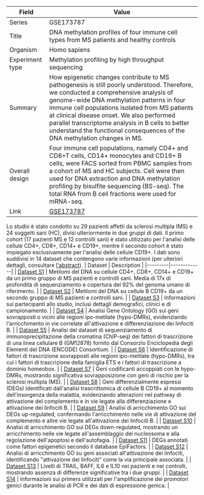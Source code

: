 | Field           | Value                                                                                                  |
|-----------------|--------------------------------------------------------------------------------------------------------|
| Series          | GSE173787                                                                                              |
| Title           | DNA methylation profiles of four immune cell types from MS patients and healthy controls               |
| Organism        | Homo sapiens                                                                                           |
| Experiment type | Methylation profiling by high throughput sequencing                                                    |
| Summary         | How epigenetic changes contribute to MS pathogenesis is still poorly understood. Therefore, we conducted a comprehensive analysis of genome-wide DNA methylation patterns in four immune cell populations isolated from MS patients at clinical disease onset. We also performed parallel transcriptome analysis in B cells to better understand the functional consequences of the DNA methylation changes in MS. |
| Overall design | Four immune cell populations, namely CD4+ and CD8+T cells, CD14+ monocytes and CD19+ B cells, were FACS sorted from PBMC samples from a cohort of MS and HC subjects. Cell were then used for DNA extraction and DNA methylation profiling by bisulfite sequencing (BS-seq). The total RNA from B cell fractions were used for mRNA-seq. |
| Link            | [GSE173787](https://www.ncbi.nlm.nih.gov/geo/query/acc.cgi?acc=GSE173787)                              |


Lo studio è stato condotto su 29 pazienti affetti da sclerosi multipla (MS) e 24 soggetti sani (HC), divisi ulteriormente in due gruppi di dati. Il primo cohort (17 pazienti MS e 12 controlli sani) è stato utilizzato per l'analisi delle cellule CD4+, CD8+, CD14+ e CD19+, mentre il secondo cohort è stato impiegato esclusivamente per l'analisi delle cellule CD19+. I dati sono suddivisi in 14 dataset che contengono varie informazioni (per ulteriori dettagli, consultare [l'abstract](GSE173787\pnas.2111920118.sapp.pdf)).
| Dataset | Description |
|---------|-------------|
| [Dataset S1](https://www.ncbi.nlm.nih.gov/geo/query/acc.cgi?acc=GSE173787\pnas.2111920118.sd01.xlsx)  | Metilomi del DNA su cellule CD4+, CD8+, CD14+ e CD19+ da un primo gruppo di MS pazienti e controlli sani. Media di 17x di profondità di sequenziamento e copertura del 92% del genoma umano di riferimento. |
| [Dataset S2](https://www.ncbi.nlm.nih.gov/geo/query/acc.cgi?acc=GSE173787\pnas.2111920118.sd02.xlsx)  | Metilomi del DNA su cellule B CD19+ da un secondo gruppo di MS pazienti e controlli sani. |
| [Dataset S3](https://www.ncbi.nlm.nih.gov/geo/query/acc.cgi?acc=GSE173787\pnas.2111920118.sd03.xlsx)  | Informazioni sui partecipanti allo studio, inclusi dettagli demografici, clinici e di campionamento. |
| [Dataset S4](https://www.ncbi.nlm.nih.gov/geo/query/acc.cgi?acc=GSE173787\pnas.2111920118.sd04.xlsx)  | Analisi Gene Ontology (GO) sui geni sovrapposti o vicini alle regioni ipo-metilate (hypo-DMRs), evidenziando l'arricchimento in vie correlate all'attivazione e differenziazione dei linfociti B. |
| [Dataset S5](https://www.ncbi.nlm.nih.gov/geo/query/acc.cgi?acc=GSE173787\pnas.2111920118.sd05.xlsx)  | 	Analisi del dataset di sequenziamento di immunoprecipitazione della cromatina (ChIP-seq) dei fattori di trascrizione di una linea cellulare B (GM12878) fornito dal Consorzio Enciclopedia degli Elementi del DNA (ENCODE) Consortium. |
| [Dataset S6](https://www.ncbi.nlm.nih.gov/geo/query/acc.cgi?acc=GSE173787\pnas.2111920118.sd06.xlsx)  | Identificazione di fattori di trascrizione sovrapposti alle regioni ipo-metilate (hypo-DMRs), tra cui i fattori di trascrizione della famiglia ETS e i fattori di trascrizione a dominio homeobox. |
| [Dataset S7](https://www.ncbi.nlm.nih.gov/geo/query/acc.cgi?acc=GSE173787\pnas.2111920118.sd07.xlsx)  | Geni codificanti accoppiati con le hypo-DMRs, mostrando significativa sovrapposizione con geni di rischio per la sclerosi multipla (MS). |
| [Dataset S8](https://www.ncbi.nlm.nih.gov/geo/query/acc.cgi?acc=GSE173787\pnas.2111920118.sd08.xlsx)  | Geni differenzialmente espressi (DEGs) identificati dall'analisi trascrittomica di cellule B CD19+ al momento dell'insorgenza della malattia, evidenziando alterazioni nel pathway di attivazione del complemento e in vie legate alla differenziazione e attivazione dei linfociti B. |
| [Dataset S9](https://www.ncbi.nlm.nih.gov/geo/query/acc.cgi?acc=GSE173787\pnas.2111920118.sd09.xlsx)  | Analisi di arricchimento GO sui DEGs up-regulated, confermando l'arricchimento nelle vie di attivazione del complemento e altre vie legate all'attivazione dei linfociti B. |
| [Dataset S10](https://www.ncbi.nlm.nih.gov/geo/query/acc.cgi?acc=GSE173787\pnas.2111920118.sd10.xlsx) | Analisi di arricchimento GO sui DEGs down-regulated, mostrando un arricchimento nelle vie legate all'assemblaggio del nucleosoma e alla regolazione dell'apoptosi e dell'autofagia. |
| [Dataset S11](https://www.ncbi.nlm.nih.gov/geo/query/acc.cgi?acc=GSE173787\pnas.2111920118.sd11.xlsx) | DEGs annotati come fattori epigenetici secondo il database EpiFactors. |
| [Dataset S12](https://www.ncbi.nlm.nih.gov/geo/query/acc.cgi?acc=GSE173787\pnas.2111920118.sd12.xlsx) | Analisi di arricchimento GO su geni associati all'attivazione dei linfociti, identificando "attivazione dei linfociti" come la via principale associata. |
| [Dataset S13](https://www.ncbi.nlm.nih.gov/geo/query/acc.cgi?acc=GSE173787\pnas.2111920118.sd13.xlsx) | Livelli di TRAIL, BAFF, IL6 e IL10 nei pazienti e nei controlli, mostrando assenza di differenze significative tra i due gruppi. |
| [Dataset S14](https://www.ncbi.nlm.nih.gov/geo/query/acc.cgi?acc=GSE173787\pnas.2111920118.sd14.xlsx) | Informazioni sui primers utilizzati per l'amplificazione dei promotori genici durante le analisi di PCR e dei dati di espressione genica. |
